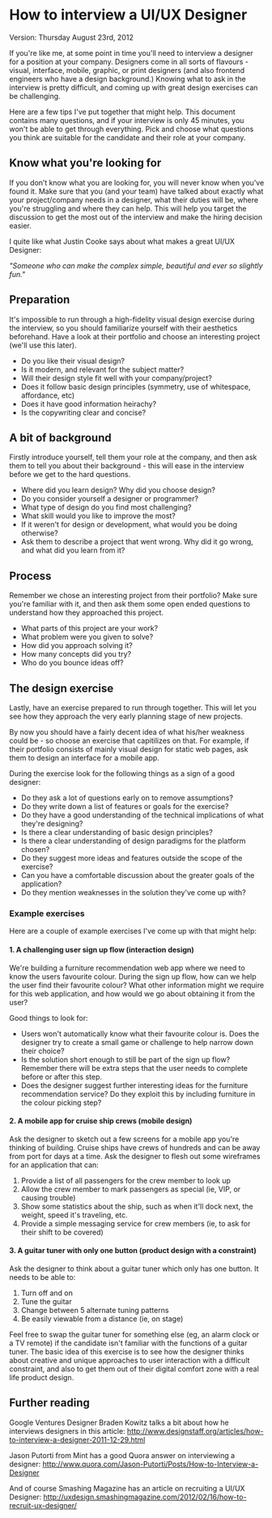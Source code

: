 How to interview a UI/UX Designer
=================================

Version: Thursday August 23rd, 2012

If you're like me, at some point in time you'll need to interview a designer for a position at your company. Designers come in all sorts of flavours - visual, interface, mobile, graphic, or print designers (and also frontend engineers who have a design background.) Knowing what to ask in the interview is pretty difficult, and coming up with great design exercises can be challenging.

Here are a few tips I've put together that might help. This document contains many questions, and if your interview is only 45 minutes, you won't be able to get through everything. Pick and choose what questions you think are suitable for the candidate and their role at your company.

## Know what you're looking for

If you don’t know what you are looking for, you will never know when you’ve found it. Make sure that you (and your team) have talked about exactly what your project/company needs in a designer, what their duties will be, where you're struggling and where they can help. This will help you target the discussion to get the most out of the interview and make the hiring decision easier.

I quite like what Justin Cooke says about what makes a great UI/UX Designer:

<i>"Someone who can make the complex simple, beautiful and ever so slightly fun."</i>

## Preparation

It's impossible to run through a high-fidelity visual design exercise during the interview, so you should familiarize yourself with their aesthetics beforehand. Have a look at their portfolio and choose an interesting project (we'll use this later).

- Do you like their visual design?
- Is it modern, and relevant for the subject matter?
- Will their design style fit well with your company/project?
- Does it follow basic design principles (symmetry, use of whitespace, affordance, etc)
- Does it have good information heirachy?
- Is the copywriting clear and concise?

## A bit of background

Firstly introduce yourself, tell them your role at the company, and then ask them to tell you about their background - this will ease in the interview before we get to the hard questions.

- Where did you learn design? Why did you choose design?
- Do you consider yourself a designer or programmer?
- What type of design do you find most challenging? 
- What skill would you like to improve the most?
- If it weren't for design or development, what would you be doing otherwise?
- Ask them to describe a project that went wrong. Why did it go wrong, and what did you learn from it?

## Process

Remember we chose an interesting project from their portfolio? Make sure you're familiar with it, and then ask them some open ended questions to understand how they approached this project.

- What parts of this project are your work?
- What problem were you given to solve?
- How did you approach solving it?
- How many concepts did you try?
- Who do you bounce ideas off?

## The design exercise

Lastly, have an exercise prepared to run through together. This will let you see how they approach the very early planning stage of new projects. 

By now you should have a fairly decent idea of what his/her weakness could be - so choose an exercise that capitilizes on that. For example, if their portfolio consists of mainly visual design for static web pages, ask them to design an interface for a mobile app.

During the exercise look for the following things as a sign of a good designer:

- Do they ask a lot of questions early on to remove assumptions?
- Do they write down a list of features or goals for the exercise?
- Do they have a good understanding of the technical implications of what they're designing?
- Is there a clear understanding of basic design principles?
- Is there a clear understanding of design paradigms for the platform chosen?
- Do they suggest more ideas and features outside the scope of the exercise?
- Can you have a comfortable discussion about the greater goals of the application?
- Do they mention weaknesses in the solution they've come up with?

### Example exercises

Here are a couple of example exercises I've come up with that might help:

#### 1. A challenging user sign up flow (interaction design)

We're building a furniture recommendation web app where we need to know the users favourite colour. During the sign up flow, how can we help the user find their favourite colour? What other information might we require for this web application, and how would we go about obtaining it from the user?

Good things to look for:

- Users won't automatically know what their favourite colour is. Does the designer try to create a small game or challenge to help narrow down their choice?
- Is the solution short enough to still be part of the sign up flow? Remember there will be extra steps that the user needs to complete before or after this step.
- Does the designer suggest further interesting ideas for the furniture recommendation service? Do they exploit this by including furniture in the colour picking step?

#### 2. A mobile app for cruise ship crews (mobile design)

Ask the designer to sketch out a few screens for a mobile app you're thinking of building. Cruise ships have crews of hundreds and can be away from port for days at a time. Ask the designer to flesh out some wireframes for an application that can:

1. Provide a list of all passengers for the crew member to look up
2. Allow the crew member to mark passengers as special (ie, VIP, or causing trouble)
3. Show some statistics about the ship, such as when it'll dock next, the weight, speed it's traveling, etc.
4. Provide a simple messaging service for crew members (ie, to ask for their shift to be covered)

#### 3. A guitar tuner with only one button (product design with a constraint)

Ask the designer to think about a guitar tuner which only has one button. It needs to be able to:

1. Turn off and on
2. Tune the guitar
3. Change between 5 alternate tuning patterns
4. Be easily viewable from a distance (ie, on stage)

Feel free to swap the guitar tuner for something else (eg, an alarm clock or a TV remote) if the candidate isn't familiar with the functions of a guitar tuner. The basic idea of this exercise is to see how the designer thinks about creative and unique approaches to user interaction with a difficult constraint, and also to get them out of their digital comfort zone with a real life product design.

## Further reading

Google Ventures Designer Braden Kowitz talks a bit about how he interviews designers in this article:
http://www.designstaff.org/articles/how-to-interview-a-designer-2011-12-29.html

Jason Putorti from Mint has a good Quora answer on interviewing a designer:
http://www.quora.com/Jason-Putorti/Posts/How-to-Interview-a-Designer

And of course Smashing Magazine has an article on recruiting a UI/UX Designer:
http://uxdesign.smashingmagazine.com/2012/02/16/how-to-recruit-ux-designer/ 